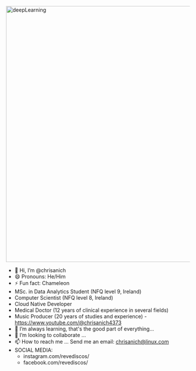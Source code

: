 <img src="https://github.com/user-attachments/assets/bc8acb24-dfb0-4a88-9ae6-48e8089043a9" alt="deepLearning" width="700"/>

- 👋 Hi, I’m @chrisanich
- 😄 Pronouns: He/Him
- ⚡ Fun fact: Chameleon
- MSc. in Data Analytics Student (NFQ level 9, Ireland)
- Computer Scientist (NFQ level 8, Ireland)
- Cloud Native Developer
- Medical Doctor (12 years of clinical experience in several fields)
- Music Producer (20 years of studies and experience) - https://www.youtube.com/@chrisanich4373
- 🌱 I’m always learning, that's the good part of everything...
- 💞️ I’m looking to collaborate ...
- 📫 How to reach me ...
         Send me an email: chrisanich@linux.com
- SOCIAL MEDIA:
   - instagram.com/revediscos/
   - facebook.com/revediscos/

<!---
chrisanich/chrisanich is a ✨ special ✨ repository because its `README.md` (this file) appears on your GitHub profile.
You can click the Preview link to take a look at your changes.
--->
